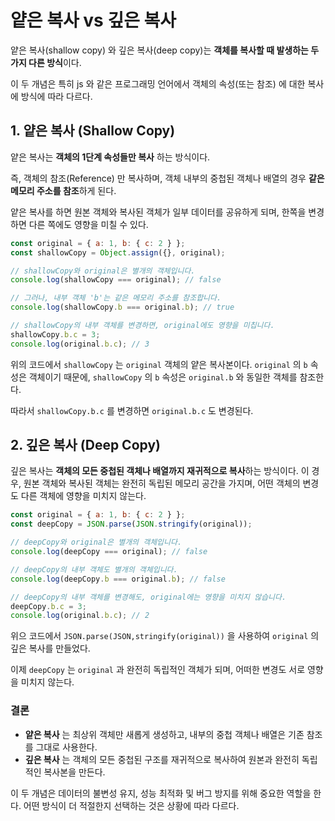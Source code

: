 얕은 복사 vs 깊은 복사
===
얕은 복사(shallow copy) 와 깊은 복사(deep copy)는 **객체를 복사할 때 발생하는 두 가지 다른 방식**이다.

이 두 개념은 특히 js 와 같은 프로그래밍 언어에서 객체의 속성(또는 참조) 에 대한 복사에 방식에 따라 다르다.

## 1. 얕은 복사 (Shallow Copy)
얕은 복사는 **객체의 1단계 속성들만 복사** 하는 방식이다. 

즉, 객체의 참조(Reference) 만 복사하며, 객체 내부의 중첩된 객체나 배열의 경우 **같은 메모리 주소를 참조**하게 된다. 

얕은 복사를 하면 원본 객체와 복사된 객체가 일부 데이터를 공유하게 되며, 한쪽을 변경하면 다른 쪽에도 영향을 미칠 수 있다.

```js
const original = { a: 1, b: { c: 2 } };
const shallowCopy = Object.assign({}, original);

// shallowCopy와 original은 별개의 객체입니다.
console.log(shallowCopy === original); // false

// 그러나, 내부 객체 'b'는 같은 메모리 주소를 참조합니다.
console.log(shallowCopy.b === original.b); // true

// shallowCopy의 내부 객체를 변경하면, original에도 영향을 미칩니다.
shallowCopy.b.c = 3;
console.log(original.b.c); // 3

```
위의 코드에서 `shallowCopy` 는 `original` 객체의 얕은 복사본이다. `original` 의 `b` 속성은 객체이기 때문에, `shallowCopy` 의 `b` 속성은 `original.b` 와 동일한 객체를 참조한다.

따라서 `shallowCopy.b.c` 를 변경하면 `original.b.c` 도 변경된다.

## 2. 깊은 복사 (Deep Copy)
깊은 복사는 **객체의 모든 중첩된 객체나 배열까지 재귀적으로 복사**하는 방식이다. 이 경우, 원본 객체와 복사된 객체는 완전히 독립된 메모리 공간을 가지며, 어떤 객체의 변경도 다른 객체에 영향을 미치지 않는다.

```js
const original = { a: 1, b: { c: 2 } };
const deepCopy = JSON.parse(JSON.stringify(original));

// deepCopy와 original은 별개의 객체입니다.
console.log(deepCopy === original); // false

// deepCopy의 내부 객체도 별개의 객체입니다.
console.log(deepCopy.b === original.b); // false

// deepCopy의 내부 객체를 변경해도, original에는 영향을 미치지 않습니다.
deepCopy.b.c = 3;
console.log(original.b.c); // 2
```
위으 코드에서 `JSON.parse(JSON,stringify(original))` 을 사용하여 `original` 의 깊은 복사를 만들었다. 

이제 `deepCopy` 는 `original` 과 완전히 독립적인 객체가 되며, 어떠한 변경도 서로 영향을 미치지 않는다.

### 결론
- **얕은 복사** 는 최상위 객체만 새롭게 생성하고, 내부의 중첩 객체나 배열은 기존 참조를 그대로 사용한다.
- **깊은 복사** 는 객체의 모든 중첩된 구조를 재귀적으로 복사하여 원본과 완전히 독립적인 복사본을 만든다.

이 두 개념은 데이터의 불변성 유지, 성능 최적화 및 버그 방지를 위해 중요한 역할을 한다. 어떤 방식이 더 적절한지 선택하는 것은 상황에 따라 다르다. 